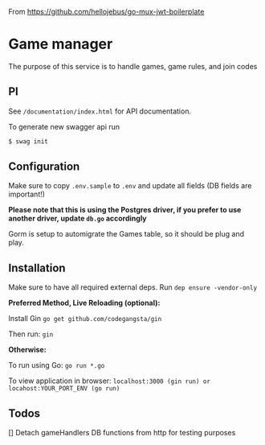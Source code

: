 From https://github.com/hellojebus/go-mux-jwt-boilerplate

# Game manager

The purpose of this service is to handle games, game rules, and join codes

## PI

See `/documentation/index.html` for API documentation.

To generate new swagger api run

```bash
$ swag init  
```

## Configuration

Make sure to copy `.env.sample` to `.env` and update all fields (DB fields are important!)

**Please note that this is using the Postgres driver, if you prefer to use another driver, update `db.go` accordingly**

Gorm is setup to automigrate the Games table, so it should be plug and play.

## Installation

Make sure to have all required external deps. Run `dep ensure -vendor-only`

**Preferred Method, Live Reloading (optional):**

Install Gin `go get github.com/codegangsta/gin`

Then run: `gin`

**Otherwise:**

To run using Go: `go run *.go`

To view application in browser: `localhost:3000 (gin run) or locahost:YOUR_PORT_ENV (go run)`
  
## Todos
 
[] Detach gameHandlers DB functions from http for testing purposes<br>
